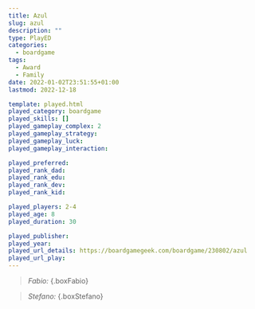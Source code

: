 ```yaml
---
title: Azul
slug: azul
description: ""
type: PlayED
categories:
  - boardgame
tags:
  - Award
  - Family
date: 2022-01-02T23:51:55+01:00
lastmod: 2022-12-18

template: played.html
played_category: boardgame
played_skills: []
played_gameplay_complex: 2
played_gameplay_strategy:
played_gameplay_luck:
played_gameplay_interaction:

played_preferred:
played_rank_dad: 
played_rank_edu:
played_rank_dev:
played_rank_kid: 

played_players: 2-4
played_age: 8
played_duration: 30

played_publisher: 
played_year: 
played_url_details: https://boardgamegeek.com/boardgame/230802/azul
played_url_play: 
---
```


> *Fabio:* 
{.boxFabio}

> *Stefano:* 
{.boxStefano}
